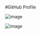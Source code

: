 #GitHub Profile

![image](https://user-images.githubusercontent.com/81670997/170809734-1ad2fc5b-7084-4737-bb62-95519b446c15.png)


![image](https://user-images.githubusercontent.com/81670997/170809717-515b6627-2cfe-425d-a592-b3d808bd3f4e.png)
